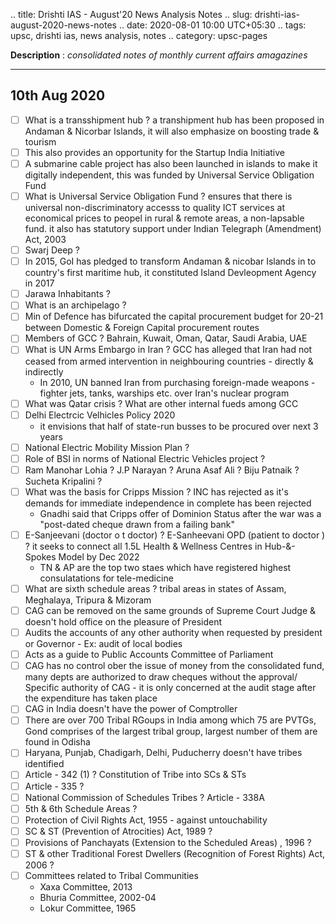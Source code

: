 .. title: Drishti IAS - August'20 News Analysis Notes
.. slug: drishti-ias-august-2020-news-notes
.. date: 2020-08-01 10:00 UTC+05:30
.. tags: upsc, drishti ias, news analysis, notes
.. category: upsc-pages

**Description** : *consolidated notes of monthly current affairs amagazines*
<!-- TEASER_END -->

***

## 10th Aug 2020
- [ ] What is a transshipment hub ?  a transhipment hub has been proposed in Andaman & Nicorbar Islands, it will also emphasize on boosting trade & tourism
- [ ] This also provides an opportunity for the Startup India Initiative
- [ ] A submarine cable project has also been launched in islands to make it digitally independent, this was funded by Universal Service Obligation Fund
- [ ] What is Universal Service Obligation Fund ?  ensures that there is universal non-discriminatory accesss to quality ICT services at economical prices to peopel in rural & remote areas, a non-lapsable fund. it also has statutory support under Indian Telegraph (Amendment) Act, 2003
- [ ] Swarj Deep ? 
- [ ] In 2015, GoI has pledged to transform Andaman & nicobar Islands in to country's first maritime hub, it constituted Island Devleopment Agency in 2017
- [ ] Jarawa Inhabitants ? 
- [ ] What is an archipelago ? 
- [ ] Min of Defence has bifurcated the capital procurement budget for 20-21 between Domestic & Foreign Capital procurement routes
- [ ] Members of GCC ? Bahrain, Kuwait, Oman, Qatar, Saudi Arabia, UAE
- [ ] What is UN Arms Embargo in Iran ? GCC has alleged that Iran had not ceased from armed intervention in neighbouring countries - directly & indirectly
  - In 2010, UN banned Iran from purchasing foreign-made weapons - fighter jets, tanks, warships etc. over Iran's nuclear program
- [ ] What was Qatar crisis ? What are other internal fueds among GCC
- [ ] Delhi Electrcic Velhicles Policy 2020
  - it envisions that half of state-run busses to be procured over next 3 years
- [ ] National Electric Mobility Mission Plan ? 
- [ ] Role of BSI in norms of National Electric Vehicles project ? 
- [ ] Ram Manohar Lohia ? J.P Narayan ? Aruna Asaf Ali ? Biju Patnaik ? Sucheta Kripalini ? 
- [ ] What was the basis for Cripps Mission ? INC has rejected as it's demands for immediate independence in complete has been rejected
  - Gnadhi said that Cripps offer of Dominion Status after the war was a "post-dated cheque drawn from a failing bank" 
- [ ] E-Sanjeevani (doctor o t doctor) ? E-Sanheevani OPD (patient to doctor ) ? it seeks to connect all 1.5L Health & Wellness Centres in Hub-&-Spokes Model by Dec 2022
  - TN & AP are the top two staes which have registered highest consulatations for tele-medicine
- [ ] What are sixth schedule areas ? tribal areas in states of Assam, Meghalaya, Tripura & Mizoram
- [ ] CAG can be removed on the same grounds of Supreme Court Judge & doesn't hold office on the pleasure of President 
- [ ] Audits the accounts of any other authority when requested by president or Governor - Ex: audit of local bodies
- [ ] Acts as a guide to Public Accounts Committee of Parliament
- [ ] CAG has no control ober the issue of money from the consolidated fund, many depts are authorized to draw cheques without the approval/ Specific authority of CAG - it is only concerned at the audit stage after the expenditure has taken place
- [ ] CAG in India doesn't have the power of Comptroller
- [ ] There are over 700 Tribal RGoups in India among which 75 are PVTGs, Gond comprises of the largest tribal group, largest number of them are found in Odisha
- [ ] Haryana, Punjab, Chadigarh, Delhi, Puducherry doesn't have tribes identified
- [ ] Article - 342 (1) ?  Constitution of Tribe into SCs & STs
- [ ] Article - 335 ? 
- [ ] National Commission of Schedules Tribes ? Article - 338A
- [ ] 5th & 6th Schedule Areas ? 
- [ ] Protection of Civil Rights Act, 1955 - against untouchability 
- [ ] SC & ST (Prevention of Atrocities) Act, 1989 ? 
- [ ] Provisions of Panchayats (Extension to the Scheduled Areas) , 1996 ? 
- [ ] ST & other Traditional Forest Dwellers (Recognition of Forest Rights) Act, 2006 ? 
- [ ] Committees related to Tribal Communities 
  - Xaxa Committee, 2013
  - Bhuria Committee, 2002-04
  - Lokur Committee, 1965 